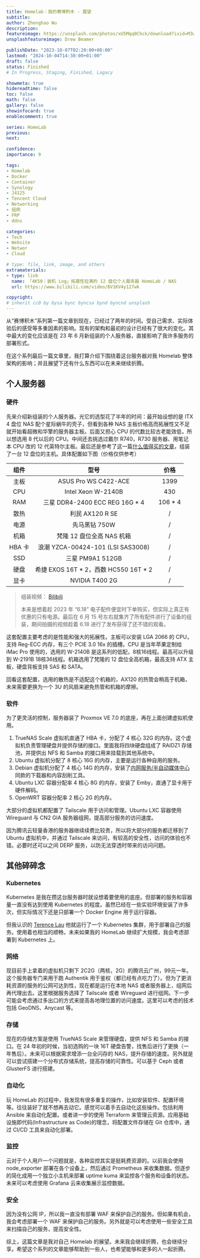 ```yaml
---
title: Homelab：我的赛博积木 - 展望
subtitle: 
author: Zhenghao Wu
description: 
featureimage: https://unsplash.com/photos/xU5Mqq0Chck/download?ixid=M3wxMjA3fDB8MXxzZWFyY2h8Mnx8ZnV0dXJlfGVufDB8fHx8MTY4NDc3OTMxNHww&force=true&w=2400
unsplashfeatureimage: Drew Beamer

publishDate: "2023-10-07T02:20:00+08:00"
lastmod: "2024-10-04T14:30:00+01:00"
draft: false
status: Finished
# In Progress, Staging, Finished, Lagacy

showmeta: true
hidereadtime: false
toc: false
math: false
gallery: false
showinfocard: true
enablecomment: true

series: HomeLab
previous:
next:

confidence: 
importance: 9

tags:
- Homelab
- Docker
- Container
- Synology
- J4125
- Tencent Cloud
- Networking
- 组网
- FRP
- ddns

categories:
- Tech
- Website
- Networ
- Cloud

# type: file, link, image, and others
extramaterials:
- type: link
  name: 「4K50｜装机 Log」拓展性拉满的 12 盘位个人服务器 HomeLab / NAS
  url: https://www.bilibili.com/video/BV1KV4y127wk

copyright: 
# inherit cc0 by bysa bync byncsa bynd byncnd unsplash
---
```


从“赛博积木”系列第一篇文章到现在，已经过了两年的时间。受自己需求、实际体验后的感受等多重因素的影响。现有的架构和最初的设计已经有了很大的变化。其中最大的变化应该是在 23 年 6 月新组装的个人服务器，直接影响了我许多服务的部署形式。

在这个系列最后一篇文章里，我打算介绍下围绕着这台服务器对我 Homelab 整体架构的影响；并且展望下还有什么东西可以在未来继续折腾。

## 个人服务器

### 硬件

先来介绍新组装的个人服务器。光它的选型花了半年的时间：最开始设想的是 ITX 4 盘位 NAS 配个星际蜗牛的壳子，但看到各种 NAS 主板价格高而拓展性又不足就开始看超微和华擎的服务器主板。后面又担心 CPU 的代数比较古老能效低，所以想选用 8 代以后的 CPU。中间还去挑选过戴尔 R740，R730 服务器、用笔记本 CPU 改的 12 代英特尔主板。最后还是参考了这一篇[什么值得买的文章](https://post.smzdm.com/p/an3n35rp/)，组装了一台 12 盘位的主机。具体配置如下图（价格仅供参考）

| 组件 | 型号 | 价格 |
| :--: | :--: | :--: |
| 主板 | ASUS Pro WS C422-ACE | 1399 |
| CPU | Intel Xeon W-2140B | 430 |
| RAM | 三星 DDR4-2400 ECC REG 16G * 4 | 106 * 4 |
| 散热 | 利民 AX120 R SE | / |
| 电源 | 先马黑钻 750W | / |
| 机箱 | 梵隆 12 盘位全高 NAS 机箱 | / |
| HBA 卡 | 浪潮 YZCA-00424-101 (LSI SAS3008) | / |
| SSD | 三星 PM9A1 512GB | / |
| 硬盘 | 希捷 EXOS 16T * 2，西数 HC550 16T * 2 | / |
| 显卡 | NVIDIA T400 2G | / |

> 组装视频： [Bilibili](https://www.bilibili.com/video/BV1KV4y127wk)
> 
> 本来是想着趁 2023 年 “6.18” 电子配件便宜时下单购买，但实际上真正有优惠的只有电源。最后在 6 月 15 号左右就集齐了所有配件进行了设备的组装，期间拍摄的视频趁着 6.18 进行了发布获得了还不错的观看。

这套配置主要考虑的是性能和强大的拓展性。主板可以安装 LGA 2066 的 CPU，支持 Reg-ECC 内存，有三个 PCIE 3.0 16x 的插槽。CPU 是当年苹果定制给 iMac Pro 使用的，选用的 W-2140B 是这系列的低配，8核16线程。最高可以升级到 W-2191B 18核36线程。机箱选用了梵隆的 12 盘位全高机箱，最高支持 ATX 主板，硬盘背板支持 SAS 和 SATA。

回看这套配置，选用的散热是不适配这个机箱的，AX120 的热管会稍高于机箱，未来需要更换为一个 3U 的风扇来避免热管和机箱的摩擦。

### 软件

为了更灵活的控制，服务器装了 Proxmox VE 7.0 的底座，再在上面创建虚拟机使用。

1. TrueNAS Scale 虚拟机直通了 HBA 卡，分配了 4 核心 32G 的内存。这个虚拟机负责管理硬盘并提供存储的接口。里面我将四块硬盘组成了 RAIDZ1 存储池，并提供出 NFS 和 Samba 的接口用来挂载到其他系统中。
2. Ubuntu 虚拟机分配了 8 核心 16G 的内存，主要是运行各种自用的服务。
3. Debian 虚拟机分配了 4 核心 14G 的内存，安装了[内网服务/半自动媒体中心](/post/homelab-journey-intranet/#半自动媒体中心)同款的下载器和内容刮削工具。
4. Ubuntu LXC 容器分配率 4 核心 8G 的内存，安装了 Emby，直通了显卡用于硬件解码。
5. OpenWRT 容器分配率 2 核心 2G 的内存。

大部分的虚拟机都配置了 Tailscale 用于访问和管理。Ubuntu LXC 容器使用 Wireguard 与 CN2 GIA 服务器组网，提高部分服务的访问速度。

因为腾讯云轻量香港的服务器继续续费比较贵，所以将大部分的服务都迁移到了 Ubuntu 虚拟机中，并通过 Tailscale 来访问，有较高的安全性，访问的体验也不错。必要时还可以之间 DERP 服务，以防无法穿透时带来的访问问题。

## 其他碎碎念

### Kubernetes

Kubernetes 是我在攒这台服务器时就设想着要使用的底座。但部署的服务和容器量一直没有达到使用 Kubernetes 的程度。虽然已经在一些实验环境安装了许多次，但实际情况下还是只部署一个 Docker Engine 用于运行容器。

但我认识的 [Terence Lau](https://blog.cklau.cc) 他就运行了一个 Kubernetes 集群，用于部署自己的服务。使用着也相当的顺畅，未来如果我的 HomeLab 继续扩大规模，我会考虑部署到 Kubernetes 上。

### 网络

现目前手上拿着的虚拟机只剩下 2C2G（两核，2G）的腾讯云广州，99元一年。这个服务器专门来用于跑 Authentik 用于鉴权（都已经有点吃力了）。但为了更消耗资源的服务的公网可达到性，现在都是运行在本地 NAS 或者服务器上，组网后再代理出去。这里根据服务选择了 Tailscale 或者 Wireguard 进行组网。下一步可能会考虑通过多出口的方式来提高各地理位置的访问速度。这里可以考虑的技术包括 GeoDNS、Anycast 等。

### 存储

现在的存储方案是使用 TrueNAS Scale 来管理硬盘，提供 NFS 和 Samba 的接口。在 24 年初的时候，当初选购的一块 16T 硬盘告警，找售后进行了更换（一年售后）。未来可以根据需求增添一台全闪存的 NAS，提升存储的速度。另外就是可以尝试搭建一个分布式存储系统，提高存储的可靠性。可以基于 Ceph 或者 GlusterFS 进行搭建。

### 自动化

玩 HomeLab 的过程中，我发现有很多重复的操作，比如安装软件、配置环境等。往往装好了就不想再去动它。感觉可以着手去自动化这些操作。包括利用 Ansible 来自动化配置。或者进一步的使用 Terraform 来管理云资源。应用基础设施即代码(Infrastructure as Code)的理念，将配置文件存储在 Git 仓库中，通过 CI/CD 工具来自动化部署。

### 监控

云对于个人用户一个问题就是，各种监控其实是挺耗费资源的。以前我会使用 node_exporter 部署在各个设备上，然后通过 Prometheus 来收集数据。但逐步的简化成用一个独立小主机来部署 uptime kuma 来监控各个服务和设备的状态。未来可以考虑使用 Grafana 云来收集展示监控数据。

### 安全

因为没有公网 IP，所以我一直没有部署 WAF 来保护自己的服务。但如果有机会，我会考虑部署一个 WAF 来保护自己的服务。另外就是可以考虑使用一些安全工具来扫描自己的服务，提高安全性。

综上，这篇文章是我对自己 Homelab 的展望。未来我会继续折腾，也会继续分享。希望这个系列的文章能够帮助到一些人，也希望能够和更多的人一起折腾。